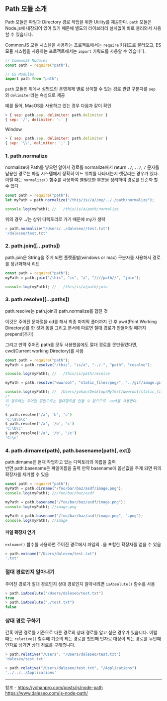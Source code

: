 


## Path 모듈 소개

Path 모듈은 파일과 Directory 경로 작업을 위한 Utility를 제공한다.
`path` 모듈은 Node.js에 내장되어 있어 있기 때문에 별도의 라이브러리 설치없이 바로 불러와서 사용할 수 있습니다.

CommonJS 모듈 시스템을 사용하는 프로젝트에서는 `require` 키워드로 불러오고, ES 모듈 시스템을 사용하는 프로젝트에서는 `import` 키워드를 사용할 수 있습니다.

```js
// CommonJS Modules
const path = require("path");
```

```js
// ES Modules
import path from "path";
```


`path` 모듈은 위에서 설명드린 운영체제 별로 상이할 수 있는 경로 관련 구분자를 `sep`와 `delimiter`라는 속성으로 제공

예를 들어, MacOS를 사용하고 있는 경우 다음과 같이 확인


```js
> { sep: path.sep, delimiter: path.delimiter }
{ sep: '/', delimiter: ':' }
```


Window
```js
> { sep: path.sep, delimiter: path.delimiter }
{ sep: '\\', delimiter: ';' }
```



### 1. path.normalize

normalize에 Path를 넣으면 알아서 경로를 normalize해서 return
`./`, `../`, `/` 문자를 남용한 경로는 파일 시스템에서 정확히 어느 위치를 나타내는지 햇갈리는 경우가 있다. 이럴 때는 `normalize()` 함수를 사용하여 불필요한 부분을 정리하여 경로를 단순화 할 수 있다
```js
const path = require("path");
let myPath = path.normalize("/this/is//a//my/.././path/normalize");

console.log(myPath); //   /this/is/a/path/normalize
```

위의 경우 ../는 상위 디렉토리로 가기 때문에 my가 생략

```js
> path.normalize("/Users/../daleseo//test.txt")
'/daleseo/test.txt'
```

### 2. path.join(\[...paths])

path.join은 String을 주게 되면 플랫폼별(windows or mac) 구분자를 사용해서 경로를 정규화해서 리턴

```js
const path = require("path");
myPath = path.join("/this", "is", "a", "////path//", "join");

console.log(myPath); //   /this/is/a/path/join
```


### 3. path.resolve(\[...paths])

path.resolve는 path.join과 path.normalize를 합친 것

이것은 주어진 문자열을 cd를 해서 최종 마지막 폴더까지 간 후 pwd(Print Working Directory)를 한 것과 동일 
그리고 문서에 따르면 절대 경로가 만들어질 때까지 prepend(추가)

그리고 만약 주어진 path를 모두 사용했음에도 절대 경로를 못만들었다면, cwd(Current working Directory)를 사용

```js
const path = require("path");
myPath = path.resolve("/this", "is/a", "../.", "path", "resolve");

console.log(myPath); //   /this/is/path/resolve

myPath = path.resolve("wwwroot", "static_files/png/", "../gif/image.gif");

console.log(myPath); //  /Users/yohan/Desktop/MyTest/wwwroot/static_files/gif/image.gif
/*
이 경우에는 주어진 값만으로는 절대경로를 만들 수 없으므로  cwd를 사용한다.
*/


```


```bash
$ path.resolve('/a', 'b', 'c')
'C:\a\b\c'
$ path.resolve('/a', '/b', 'c')
'C:\b\c'
$ path.resolve('/a', '/b', '/c')
'C:\c'
```

### 4. path.dirname(path), path.basename(path\[, ext])

path.dirname은 현재 작업하고 있는 디렉토리의 이름을 출력  
반면 path.basename은 파일이름을 출력 
만약 basename에 옵션값을 주게 되면 뒤의 확장자를 제거할 수 있음

```js
const path = require("path");
myPath = path.dirname("/foo/bar/baz/asdf/image.png");
console.log(myPath); ///foo/bar/baz/asdf

myPath = path.basename("/foo/bar/baz/asdf/image.png");
console.log(myPath); //image.png

myPath = path.basename("/foo/bar/baz/asdf/image.png", ".png");
console.log(myPath); //image
```

#### 파일 확장자 얻기


`extname()` 함수를 사용하면 주어진 경로에서 파일의 `.`을 포함한 확장자를 얻을 수 있음


```js
> path.extname("/Users/daleseo/test.txt")
'.txt'
```


### 절대 경로인지 알아내기


주어진 경로가 절대 경로인지 상대 경로인지 알아내려면 `isAbsolute()` 함수를 사용
```js
> path.isAbsolute("/Users/daleseo/test.txt")
true
> path.isAbsolute("./test.txt")
false
```

### 상대 경로 구하기

간혹 어떤 경로를 기준으로 다른 경로의 상대 경로를 알고 싶은 경우가 있습니다. 이럴 때는 `relative()` 함수에 기준의 되는 경로를 첫번째 인자로 대상이 되는 경로를 두번째 인자로 넘기면 상대 경로를 구해줍니다.

```js
> path.relative("/Users", "/Users/daleseo/test.txt")
'daleseo/test.txt'
```

```js
> path.relative("/Users/daleseo/test.txt", "/Applications")
'../../../Applications'
```




---
참조 - https://yohanpro.com/posts/js/node-path
https://www.daleseo.com/js-node-path/
